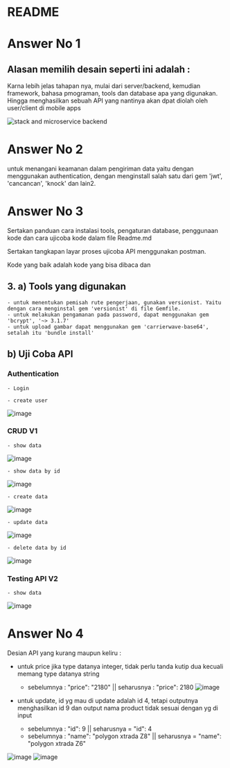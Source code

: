
# README
# Answer No 1
## Alasan memilih desain seperti ini adalah :
Karna lebih jelas tahapan nya, mulai dari server/backend, kemudian framework, bahasa pmograman, tools dan database apa yang digunakan. Hingga menghasilkan sebuah API  yang nantinya akan dpat diolah oleh user/client di mobile apps

![stack and microservice backend](https://user-images.githubusercontent.com/37108348/39668294-fa5c7f32-50f3-11e8-9613-3891db2f6413.png)


# Answer No 2
untuk menangani keamanan dalam pengiriman data yaitu dengan menggunakan authentication, dengan menginstall salah satu dari gem 'jwt', 'cancancan', 'knock' dan lain2.


# Answer No 3

Sertakan panduan cara instalasi tools, pengaturan database, penggunaan kode dan cara ujicoba kode dalam file Readme.md

Sertakan tangkapan layar proses ujicoba API menggunakan postman.

Kode yang baik adalah kode yang bisa dibaca dan 


## 3. a) Tools yang digunakan  
    - untuk menentukan pemisah rute pengerjaan, gunakan versionist. Yaitu dengan cara menginstal gem 'versionist' di file Gemfile.
    - untuk melakukan pengamanan pada password, dapat menggunakan gem 'bcrypt', '~> 3.1.7'
    - untuk upload gambar dapat menggunakan gem 'carrierwave-base64', setalah itu 'bundle install'
##    b) Uji Coba API
### Authentication 
    - Login
    
    - create user
   ![image](https://user-images.githubusercontent.com/37108348/39662921-d378018a-5093-11e8-8bfc-ef0cd7eaf3e4.png)

### CRUD V1 
    - show data
   ![image](https://user-images.githubusercontent.com/37108348/39663308-1d08bef0-509b-11e8-88ed-07ff62865d12.png)
    
    - show data by id
   ![image](https://user-images.githubusercontent.com/37108348/39663326-6c7de28a-509b-11e8-9669-b788a7202941.png)
    
    - create data
   ![image](https://user-images.githubusercontent.com/37108348/39663340-a95e8a6a-509b-11e8-889e-7182d989f504.png)
    
    - update data
   ![image](https://user-images.githubusercontent.com/37108348/39663350-d456a7a2-509b-11e8-97e5-59f4843a39a6.png)

    - delete data by id
   ![image](https://user-images.githubusercontent.com/37108348/39663356-fb058788-509b-11e8-8bf8-559db40173f0.png)

### Testing API V2 
    - show data
   ![image](https://user-images.githubusercontent.com/37108348/39669206-688f8f6a-510f-11e8-85ee-a01eef52e3a4.png)

# Answer No 4
 Desian API yang kurang maupun keliru :
 - untuk price jika type datanya integer, tidak perlu tanda kutip dua kecuali memang type datanya string
    - sebelumnya :   "price": "2180" || seharusnya :   "price": 2180
 ![image](https://user-images.githubusercontent.com/37108348/39669033-815139d6-510a-11e8-9ec1-2bdf4af50dde.png)
 
 - untuk update, id yg mau di update adalah id 4, tetapi outputnya menghasilkan id 9 dan output nama product tidak sesuai dengan yg di input
    - sebelumnya :     "id": 9 || seharusnya =     "id": 4
    - sebelumnya :      "name": "polygon xtrada Z8" || seharusnya =      "name": "polygon xtrada Z6"
 
 ![image](https://user-images.githubusercontent.com/37108348/39669049-e0e0c72c-510a-11e8-93fb-09b766339ccb.png)
 ![image](https://user-images.githubusercontent.com/37108348/39669064-3bc1da3c-510b-11e8-8bc0-03244d2201d6.png)
 


